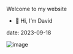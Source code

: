 Welcome to my website
- 👋 Hi, I’m David

date: 2023-09-18






![image](https://github.com/Davids676/Website/assets/145026077/15471a54-0dc0-43c0-bd4b-b670baf0f700)

